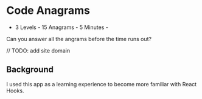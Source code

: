 # Code Anagrams

- 3 Levels - 15 Anagrams - 5 Minutes -

Can you answer all the angrams before the time runs out?

// TODO: add site domain

## Background

I used this app as a learning experience to become more familiar with React Hooks.
